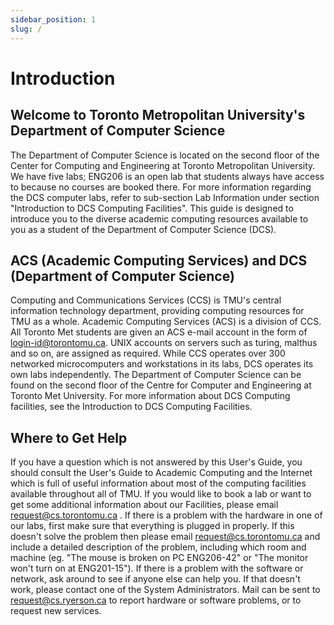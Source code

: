 ```yaml
---
sidebar_position: 1
slug: /
---
```


# Introduction

## Welcome to Toronto Metropolitan University's Department of Computer Science

The Department of Computer Science is located on the second floor of the Center for Computing and Engineering at Toronto Metropolitan University. We have five labs; ENG206 is an open lab that students always have access to because no courses are booked there. For more information regarding the DCS computer labs, refer to sub-section Lab Information under section "Introduction to DCS Computing Facilities". This guide is designed to introduce you to the diverse academic computing resources available to you as a student of the Department of Computer Science (DCS).

## ACS (Academic Computing Services) and DCS (Department of Computer Science)

Computing and Communications Services (CCS) is TMU's central information technology department, providing computing resources for TMU as a whole. Academic Computing Services (ACS) is a division of CCS. All Toronto Met students are given an ACS e-mail account in the form of login-id@torontomu.ca. UNIX accounts on servers such as turing, malthus and so on, are assigned as required. While CCS operates over 300 networked microcomputers and workstations in its labs, DCS operates its own labs independently. The Department of Computer Science can be found on the second floor of the Centre for Computer and Engineering at Toronto Met University. For more information about DCS Computing facilities, see the Introduction to DCS Computing Facilities.

## Where to Get Help

If you have a question which is not answered by this User's Guide, you should consult the User's Guide to Academic Computing and the Internet which is full of useful information about most of the computing facilities available throughout all of TMU. If you would like to book a lab or want to get some additional information about our Facilities, please email request@cs.torontomu.ca . If there is a problem with the hardware in one of our labs, first make sure that everything is plugged in properly. If this doesn't solve the problem then please email request@cs.torontomu.ca and include a detailed description of the problem, including which room and machine (eg. "The mouse is broken on PC ENG206-42" or "The monitor won't turn on at ENG201-15"). If there is a problem with the software or network, ask around to see if anyone else can help you. If that doesn't work, please contact one of the System Administrators. Mail can be sent to request@cs.ryerson.ca to report hardware or software problems, or to request new services.